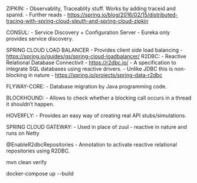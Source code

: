ZIPKIN:
	- Observablity, Traceablity stuff. Works by adding traceid and spanid. 
	- Further reads - https://spring.io/blog/2016/02/15/distributed-tracing-with-spring-cloud-sleuth-and-spring-cloud-zipkin
	
CONSUL:
	- Service Discovery + Configuration Server
	- Eureka only provides service discovery.
	
SPRING CLOUD LOAD BALANCER 
	- Provides client side load balancing
	- https://spring.io/guides/gs/spring-cloud-loadbalancer/
R2DBC:
	- Reactive Relational Database Connectivit - https://r2dbc.io/
	- A specification to integrate SQL databases using reactive drivers.
	- Unlike JDBC this is non-blocking in nature
	- https://spring.io/projects/spring-data-r2dbc
	
FLYWAY-CORE:
	- Database migration by Java programming code.
	
BLOCKHOUND:
	- Allows to check whether a blocking call occurs in a thread it shouldn’t happen.
	
HOVERFLY:
	-  Provides an easy way of creating real API stubs/simulations.
	
SPRING CLOUD GATEWAY:
	- Used in place of zuul 
	- reactive in nature and runs on Netty
	
	
@EnableR2dbcRepositories - Annotation to activate reactive relational repositories using R2DBC. 

mvn clean verify

docker-compose up --build
